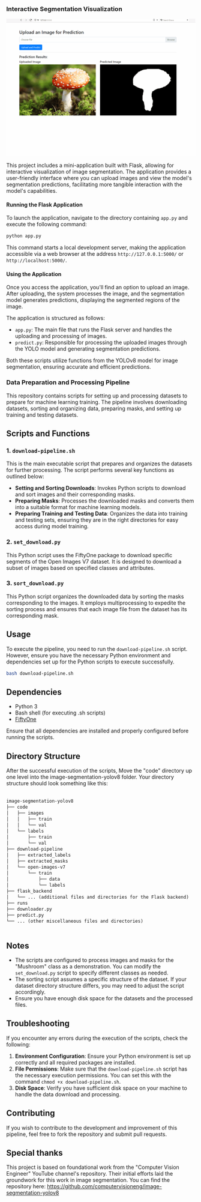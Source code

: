 
### Interactive Segmentation Visualization

![Interactive Segmentation](Animation.gif)

This project includes a mini-application built with Flask, allowing for interactive visualization of image segmentation. The application provides a user-friendly interface where you can upload images and view the model's segmentation predictions, facilitating more tangible interaction with the model's capabilities.

#### Running the Flask Application

To launch the application, navigate to the directory containing `app.py` and execute the following command:

```sh
python app.py
```

This command starts a local development server, making the application accessible via a web browser at the address `http://127.0.0.1:5000/` or `http://localhost:5000/`.

#### Using the Application

Once you access the application, you'll find an option to upload an image. After uploading, the system processes the image, and the segmentation model generates predictions, displaying the segmented regions of the image.

The application is structured as follows:

- `app.py`: The main file that runs the Flask server and handles the uploading and processing of images.
- `predict.py`: Responsible for processing the uploaded images through the YOLO model and generating segmentation predictions.

Both these scripts utilize functions from the YOLOv8 model for image segmentation, ensuring accurate and efficient predictions.

### Data Preparation and Processing Pipeline

This repository contains scripts for setting up and processing datasets to prepare for machine learning training. The pipeline involves downloading datasets, sorting and organizing data, preparing masks, and setting up training and testing datasets.

## Scripts and Functions

### 1. `download-pipeline.sh`

This is the main executable script that prepares and organizes the datasets for further processing. The script performs several key functions as outlined below:

- **Setting and Sorting Downloads**: Invokes Python scripts to download and sort images and their corresponding masks.
- **Preparing Masks**: Processes the downloaded masks and converts them into a suitable format for machine learning models.
- **Preparing Training and Testing Data**: Organizes the data into training and testing sets, ensuring they are in the right directories for easy access during model training.

### 2. `set_download.py`

This Python script uses the FiftyOne package to download specific segments of the Open Images V7 dataset. It is designed to download a subset of images based on specified classes and attributes.

### 3. `sort_download.py`

This Python script organizes the downloaded data by sorting the masks corresponding to the images. It employs multiprocessing to expedite the sorting process and ensures that each image file from the dataset has its corresponding mask.

## Usage

To execute the pipeline, you need to run the `download-pipeline.sh` script. However, ensure you have the necessary Python environment and dependencies set up for the Python scripts to execute successfully.

```sh
bash download-pipeline.sh
```

## Dependencies

- Python 3
- Bash shell (for executing .sh scripts)
- [FiftyOne](https://voxel51.com/docs/fiftyone/)

Ensure that all dependencies are installed and properly configured before running the scripts.

## Directory Structure

After the successful execution of the scripts, Move the "code" directory up one level into the image-segmentation-yolov8 folder. Your directory structure should look something like this:


```

image-segmentation-yolov8
├── code
│   ├── images
│   │   ├── train
│   │   └── val
│   └── labels
│       ├── train
│       └── val
├── download-pipeline
│   ├── extracted_labels
│   ├── extracted_masks
│   └── open-images-v7
│       └── train
│           ├── data
│           └── labels
├── flask_backend
│   └── ... (additional files and directories for the Flask backend)
├── runs
├── downloader.py
├── predict.py
└── ... (other miscellaneous files and directories)


```

## Notes

- The scripts are configured to process images and masks for the "Mushroom" class as a demonstration. You can modify the `set_download.py` script to specify different classes as needed.
- The sorting script assumes a specific structure of the dataset. If your dataset directory structure differs, you may need to adjust the script accordingly.
- Ensure you have enough disk space for the datasets and the processed files.

## Troubleshooting

If you encounter any errors during the execution of the scripts, check the following:

1. **Environment Configuration**: Ensure your Python environment is set up correctly and all required packages are installed.
2. **File Permissions**: Make sure that the `download-pipeline.sh` script has the necessary execution permissions. You can set this with the command `chmod +x download-pipeline.sh`.
3. **Disk Space**: Verify you have sufficient disk space on your machine to handle the data download and processing.

## Contributing

If you wish to contribute to the development and improvement of this pipeline, feel free to fork the repository and submit pull requests.

## Special thanks
This project is based on foundational work from the "Computer Vision Engineer" YouTube channel's repository. Their initial efforts laid the groundwork for this work in image segmentation. You can find the repository here: https://github.com/computervisioneng/image-segmentation-yolov8
